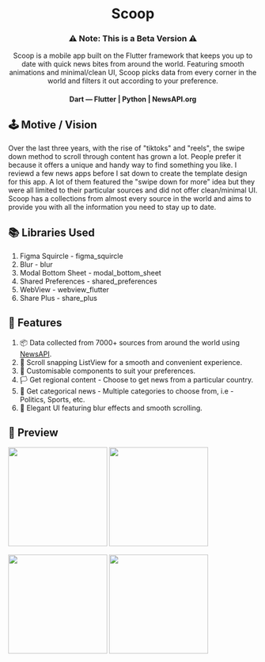 <h1 align="center">Scoop</h1>

<h3 align="center">⚠ Note: This is a Beta Version ⚠</h3>
<p align="center">
  Scoop is a mobile app built on the Flutter framework that keeps you up to date with quick news bites from around the world. Featuring smooth animations and            minimal/clean UI, Scoop picks data from every corner in the world and filters it out according to your preference.
</p>

<h4 align="center">Dart — Flutter  |  Python  |  NewsAPI.org</h4>

## 🕹️ Motive / Vision
<p align="left">
  Over the last three years, with the rise of "tiktoks" and "reels", the swipe down method to scroll through content has grown a lot. People prefer it because it offers a unique and handy way to find something you like. I reviewd a few news apps before I sat down to create the template design for this app. A lot of them featured the "swipe down for more" idea but they were all limited to their particular sources and did not offer clean/minimal UI. Scoop has a collections from almost every source in the world and aims to provide you with all the information you need to stay up to date. 
</p>

## 📚 Libraries Used
1. Figma Squircle - figma_squircle
2. Blur - blur
3. Modal Bottom Sheet - modal_bottom_sheet
4. Shared Preferences - shared_preferences
5. WebView - webview_flutter
6. Share Plus - share_plus

## 💫 Features
1. 📦 Data collected from 7000+ sources from around the world using <a href="https://newsapi.org/">NewsAPI</a>.
2. 📜 Scroll snapping ListView for a smooth and convenient experience.
3. 🎯 Customisable components to suit your preferences.
4. 🏳️ Get regional content - Choose to get news from a particular country.
5. 🏓 Get categorical news - Multiple categories to choose from, i.e - Politics, Sports, etc.
6. 📱 Elegant UI featuring blur effects and smooth scrolling.

## 📸 Preview

<p float="center">
  <img src="https://user-images.githubusercontent.com/70736942/215330075-20ab6a00-f0b2-459a-8339-54ecf7c321b1.png" width="200px" />
  <img src="https://user-images.githubusercontent.com/70736942/215330091-090c2bf3-a976-43e1-8032-621343d0dac0.png" width="200px" /> 
</p>

<p float="left">
  <img src="https://user-images.githubusercontent.com/70736942/215330111-4b9af315-9912-42db-91f0-3db6f010aaf8.png" width="200px" />
  <img src="https://user-images.githubusercontent.com/70736942/215330120-23b44af4-f3e2-4002-9495-c38c0f758bdc.png" width="200px" /> 
</p>


